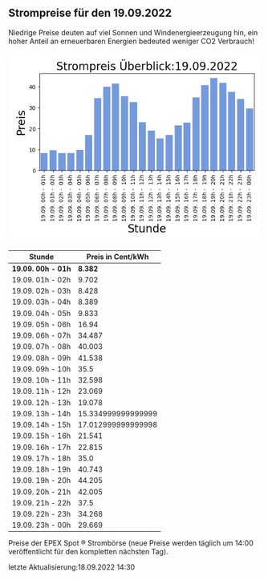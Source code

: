 
## Strompreise für den 19.09.2022

Niedrige Preise deuten auf viel Sonnen und Windenergieerzeugung hin, ein hoher Anteil an erneuerbaren Energien bedeuted weniger CO2 Verbrauch!

![Strompreis übersicht](imgs/strompreis_uebersicht.png)

| Stunde | Preis in Cent/kWh |
|---|---|
| **19.09. 00h -  01h** | **8.382** | 
| 19.09. 01h -  02h | 9.702 | 
| 19.09. 02h -  03h | 8.428 | 
| 19.09. 03h -  04h | 8.389 | 
| 19.09. 04h -  05h | 9.833 | 
| 19.09. 05h -  06h | 16.94 | 
| 19.09. 06h -  07h | 34.487 | 
| 19.09. 07h -  08h | 40.003 | 
| 19.09. 08h -  09h | 41.538 | 
| 19.09. 09h -  10h | 35.5 | 
| 19.09. 10h -  11h | 32.598 | 
| 19.09. 11h -  12h | 23.069 | 
| 19.09. 12h -  13h | 19.078 | 
| 19.09. 13h -  14h | 15.334999999999999 | 
| 19.09. 14h -  15h | 17.012999999999998 | 
| 19.09. 15h -  16h | 21.541 | 
| 19.09. 16h -  17h | 22.815 | 
| 19.09. 17h -  18h | 35.0 | 
| 19.09. 18h -  19h | 40.743 | 
| 19.09. 19h -  20h | 44.205 | 
| 19.09. 20h -  21h | 42.005 | 
| 19.09. 21h -  22h | 37.5 | 
| 19.09. 22h -  23h | 34.268 | 
| 19.09. 23h -  00h | 29.669 | 

Preise der EPEX Spot ® Strombörse (neue Preise werden täglich um 14:00 veröffentlicht für den kompletten nächsten Tag).

letzte Aktualisierung:18.09.2022 14:30